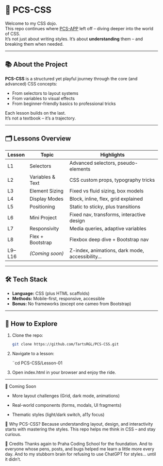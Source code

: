 # 🎨 PCS-CSS

Welcome to my CSS dojo.  
This repo continues where [PCS-APP](https://github.com/TartsRGL/PCS-APP) left off – diving deeper into the world of CSS.  
It’s not just about writing styles. It’s about **understanding** them – and breaking them when needed.


---

## 📚 About the Project

**PCS-CSS** is a structured yet playful journey through the core (and advanced) CSS concepts:

* From selectors to layout systems  
* From variables to visual effects  
* From beginner-friendly basics to professional tricks

Each lesson builds on the last.  
It’s not a textbook – it’s a trajectory.

---

## 🗂️ Lessons Overview

| Lesson | Topic | Highlights |
|--------|-------|------------|
| L1 | Selectors | Advanced selectors, pseudo-elements |
| L2 | Variables & Text | CSS custom props, typography tricks |
| L3 | Element Sizing | Fixed vs fluid sizing, box models |
| L4 | Display Modes | Block, inline, flex, grid explained |
| L5 | Positioning | Static to sticky, plus transitions |
| L6 | Mini Project | Fixed nav, transforms, interactive design |
| L7 | Responsivity | Media queries, adaptive variables |
| L8 | Flex + Bootstrap | Flexbox deep dive + Bootstrap nav |
| L9–L16 | *(Coming soon)* | Z-index, animations, dark mode, accessibility… |

---

## 🛠️ Tech Stack

- **Language:** CSS (plus HTML scaffolds)  
- **Methods:** Mobile-first, responsive, accessible  
- **Bonus:** No frameworks (except one cameo from Bootstrap)

---

## 🚀 How to Explore

1. Clone the repo:

   ```bash
   git clone https://github.com/TartsRGL/PCS-CSS.git

2. Navigate to a lesson:

   ¨cd PCS-CSS/Lesson-01

3. Open index.html in your browser and enjoy the ride.

---   

🔮 Coming Soon

   * More layout challenges (Grid, dark mode, animations)

   * Real-world components (forms, modals, UI fragments)

   * Thematic styles (light/dark switch, a11y focus)

🧠 Why PCS-CSS?
Because understanding layout, design, and interactivity starts with mastering the styles.
This repo helps me think in CSS – and stay curious.

🙏 Credits
Thanks again to Praha Coding School for the foundation.
And to everyone whose pens, posts, and bugs helped me learn a little more every day.
And to my stubborn brain for refusing to use ChatGPT for styles… until it didn’t.
   
   




  

